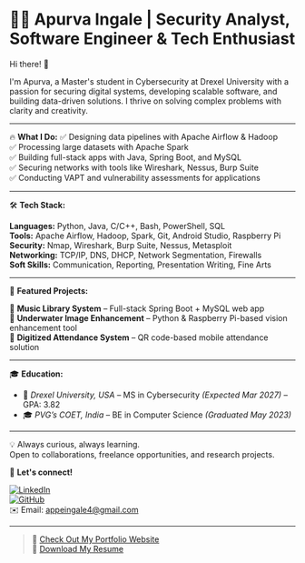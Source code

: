 # 👨‍💻 Apurva Ingale | Security Analyst, Software Engineer & Tech Enthusiast

Hi there! 👋

I'm Apurva, a Master's student in Cybersecurity at Drexel University with a passion for securing digital systems, developing scalable software, and building data-driven solutions. I thrive on solving complex problems with clarity and creativity.

---

🔥 **What I Do:**
✅ Designing data pipelines with Apache Airflow & Hadoop  
✅ Processing large datasets with Apache Spark  
✅ Building full-stack apps with Java, Spring Boot, and MySQL  
✅ Securing networks with tools like Wireshark, Nessus, Burp Suite  
✅ Conducting VAPT and vulnerability assessments for applications  

---

🛠 **Tech Stack:**

**Languages:** Python, Java, C/C++, Bash, PowerShell, SQL  
**Tools:** Apache Airflow, Hadoop, Spark, Git, Android Studio, Raspberry Pi  
**Security:** Nmap, Wireshark, Burp Suite, Nessus, Metasploit  
**Networking:** TCP/IP, DNS, DHCP, Network Segmentation, Firewalls  
**Soft Skills:** Communication, Reporting, Presentation Writing, Fine Arts  

---

🚀 **Featured Projects:**

🔹 **Music Library System** – Full-stack Spring Boot + MySQL web app  
🔹 **Underwater Image Enhancement** – Python & Raspberry Pi-based vision enhancement tool  
🔹 **Digitized Attendance System** – QR code-based mobile attendance solution  

---

🎓 **Education:**

- 🏫 *Drexel University, USA* – MS in Cybersecurity *(Expected Mar 2027)* – GPA: 3.82  
- 🎓 *PVG’s COET, India* – BE in Computer Science *(Graduated May 2023)*

---

💡 Always curious, always learning.  
Open to collaborations, freelance opportunities, and research projects.

📩 **Let's connect!**

[![LinkedIn](https://img.shields.io/badge/LinkedIn-Apurva%20Ingale-blue?logo=linkedin)](https://www.linkedin.com/in/apurva-ingale)  
[![GitHub](https://img.shields.io/badge/GitHub-apurvaingale36-black?logo=github)](https://github.com/apurvaingale36)  
✉️ Email: [appeingale4@gmail.com](mailto:appeingale4@gmail.com)

---

> 🔗 [Check Out My Portfolio Website](https://your-netlify-url.netlify.app)  
> 📄 [Download My Resume](https://link-to-resume-pdf.com)
